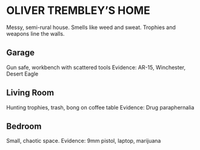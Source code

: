 # OLIVER TREMBLEY’S HOME
Messy, semi-rural house. Smells like weed and sweat. Trophies and weapons line the walls.

## Garage
Gun safe, workbench with scattered tools
Evidence: AR-15, Winchester, Desert Eagle

## Living Room
Hunting trophies, trash, bong on coffee table
Evidence: Drug paraphernalia

## Bedroom
Small, chaotic space.
Evidence: 9mm pistol, laptop, marijuana